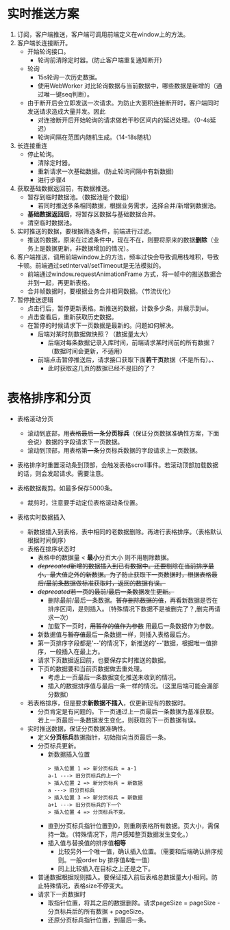 # 实时推送方案
1. 订阅，客户端推送，客户端可调用前端定义在window上的方法。
2. 客户端长连接断开。
    * 开始轮询接口。
        * 轮询前清除定时器。(防止客户端重复通知断开)
    * 轮询
        * 15s轮询一次历史数据。
        * 使用WebWorker 对比轮询数据与当前数据中，哪些数据是新增的（通过唯一键seq判断）。
    * 由于断开后会立即发送一次请求。为防止大面积连接断开时，客户端同时发送请求造成大量并发。因此
        * 对连接断开后开始轮询的请求做若干秒区间内的延迟处理。（0-4s延迟）
        * 轮询间隔在范围内随机生成。（14-18s随机）
3. 长连接重连
    * 停止轮询。
        * 清除定时器。
        * 重新请求一次基础数据。(防止轮询间隔中有新数据)
        * 进行步骤4
4. 获取基础数据返回前，有数据推送。
    * 暂存到临时数据池。（数据池是个数组）
        * 若同时推送多条相同数据，根据业务需求，选择合并/新增到数据池。
    * **基础数据返回后**，将暂存区数据与基础数据合并。
    * 清空临时数据池。
5. 实时推送的数据，要根据筛选条件，前端进行过滤。
    * 推送的数据，原来在过滤条件中，现在不在，则要将原来的数据**删除**（业务上是数据更新，非数据增加的情况）。
6. 客户端推送，调用前端window上的方法，频率过快会导致调用栈堆积，导致卡顿。前端通过setInterval/setTimeout是无法模拟的。
    * 前端通过window.requestAnimationFrame 方式，将一帧中的推送数据合并到一起，再更新表格。
    * 合并帧数据时，要根据业务合并相同数据。（节流优化）
7. 暂停推送逻辑
    * 点击行后，暂停更新表格。新推送的数据，计数多少条，并展示到ui。
    * 点击查看后，重新获取历史数据。
    * 在暂停的时候请求下一页数据是最新的。问题如何解决。
        * 后端对某时刻数据做快照？（数据量太大）
            * 后端对每条数据记录入库时间，前端请求某时间前的所有数据？（数据时间会更新，不适用）
        * 前端点击暂停推送后，请求接口获取下面**若干页**数据（不是所有）。、
            * 此时获取这几页的数据已经不是旧的了？

# 表格排序和分页
* 表格滚动分页
    * 滚动到底部，用~~表格最后一条~~**分页标兵**（保证分页数据准确性方案，下面会说）数据的字段请求下一页数据。
    * 滚动到顶部，用表格~~第一条~~分页标兵数据的字段请求上一页数据。
* 表格排序时重置滚动条到顶部，会触发表格scroll事件。若滚动顶部加载数据的话，则会发起请求。需要注意。
   
* 表格数据裁剪。如最多保存5000条。
    * 裁剪时，注意要手动定位表格滚动条位置。
* 表格实时数据插入
    * 新数据插入到表格，表中相同的老数据删除。再进行表格排序。（表格默认根据时间倒序）
    * 表格在排序状态时
        * 表格中的数据量 < **最小**分页大小 则不用剔除数据。
        * ~~*deprecated*新增的数据插入到已有数据中。还要剔除在当前排序最小，最大值之外的新数据。为了防止获取下一页数据时，根据表格最后/最前条数据做标准获取时，返回的数据有误。~~
        * ~~*deprecated*若一页的最前/最后一条数据发生更新。~~
            * 删除最前/最后一条数据。~~暂存删除数据的值~~，再看新数据是否在排序区间，是则插入。（特殊情况下数据不是被删完了？,删完再请求一次）
            * 加载下一页时，~~用暂存的值作为参数~~ 用最后一条数据作为参数。
        * 新数据值与~~暂存值~~最后一条数据一样，则插入表格最后方。
        * 第一页排序字段都是'--'的情况下，新推送的'--'数据，根据唯一值排序，一般插入在最上方。
        * 请求下页数据返回前，也要保存实时推送的数据。
        * 下页的数据要和当前页数据做去重处理。
            * 考虑上一页最后一条数据变化推送未收到的情况。
            * 插入的数据排序值与最后一条一样的情况。（这里后端可能会漏部分数据）
    * 若表格排序，但是要求**新数据不插入**，仅更新现有的数据时。
        * 分页肯定是有问题的。下一页通过上一页最后一条数据为基准获取。若上一页最后一条数据发生变化，则获取的下一页数据有误。
    * 实时推送数据，保证分页数据准确性。
        * 定义**分页标兵**数据指针，初始指向当页最后一条。
        * 分页标兵更新。
            *  新数据插入位置
                 ``` 
                > 插入位置 1 => 新分页标兵 = a-1
                a-1 ---> 旧分页标兵的上一个
                > 插入位置 2 => 新分页标兵 = 新数据
                a ---> 旧分页标兵
                > 插入位置 3 => 新分页标兵 = 新数据
                a+1 ---> 旧分页标兵的下一个
                > 插入位置 4 => 分页标兵不变。
                ```
            * 直到分页标兵指针位置到0，则重刷表格所有数据。页大小，需保持一致。（特殊情况下，用户感知整页数据发生变化。）
            * 插入值与替换值的排序值**相等**
                * 比较另外一个唯一值，确认插入位置。（需要和后端确认排序规则。一般order by 排序值&唯一值）
                * 同上比较插入在目标之上还是之下。
        * 普通数据根据规则插入。要保证插入前后表格总数据量大小相同。防止特殊情况，表格size不停变大。
        * 请求下一页数据时
            * 取指针位置，将其之后的数据删除。请求pageSize = pageSize - 分页标兵后的所有数据 + pageSize。
            * 还原分页标兵指针位置，到最后一条。

